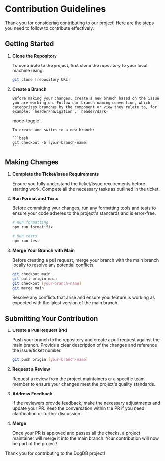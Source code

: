 # Contribution Guidelines

Thank you for considering contributing to our project! Here are the steps you need to follow to contribute effectively.

## Getting Started

1.  **Clone the Repository**

    To contribute to the project, first clone the repository to your local machine using:

    ```bash
    git clone [repository URL]
    ```

2.  **Create a Branch**

        Before making your changes, create a new branch based on the issue you are working on. Follow our branch naming convention, which categorizes branches by the component or view they relate to, for example: `header/navigation`, `header/dark-

    mode-toggle`.

        To create and switch to a new branch:

        ```bash
        git checkout -b [your-branch-name]
        ```

## Making Changes

1. **Complete the Ticket/Issue Requirements**

   Ensure you fully understand the ticket/issue requirements before starting work. Complete all the necessary tasks as outlined in the ticket.

2. **Run Format and Tests**

   Before committing your changes, run any formatting tools and tests to ensure your code adheres to the project's standards and is error-free.

   ```bash
   # Run formatting
   npm run format:fix

   # Run tests
   npm run test
   ```

3. **Merge Your Branch with Main**

   Before creating a pull request, merge your branch with the main branch locally to resolve any potential conflicts:

   ```bash
   git checkout main
   git pull origin main
   git checkout [your-branch-name]
   git merge main
   ```

   Resolve any conflicts that arise and ensure your feature is working as expected with the latest version of the main branch.

## Submitting Your Contribution

1. **Create a Pull Request (PR)**

   Push your branch to the repository and create a pull request against the main branch. Provide a clear description of the changes and reference the issue/ticket number.

   ```bash
   git push origin [your-branch-name]
   ```

2. **Request a Review**

   Request a review from the project maintainers or a specific team member to ensure your changes meet the project's quality standards.

3. **Address Feedback**

   If the reviewers provide feedback, make the necessary adjustments and update your PR. Keep the conversation within the PR if you need clarification or further discussion.

4. **Merge**

   Once your PR is approved and passes all the checks, a project maintainer will merge it into the main branch. Your contribution will now be part of the project!

Thank you for contributing to the DogDB project!
